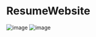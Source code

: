 # ResumeWebsite
![image](https://user-images.githubusercontent.com/98602056/160287059-4ea5d471-9505-4e3a-b364-150669c3bb12.png)
![image](https://user-images.githubusercontent.com/98602056/160287091-db06fedb-ea39-4341-af75-f0970158fceb.png)
